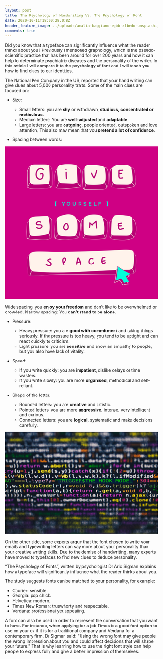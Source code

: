 ```yaml
---
layout: post
title: The Psychology of Handwriting Vs. The Psychology of Font
date: 2020-10-11T18:30:28.078Z
header_feature_image: ../uploads/analia-baggiano-egbb-zlbedo-unsplash.jpg
comments: true
---
```

Did you know that a typeface can significantly influence what the reader thinks about you? Previously I mentioned graphology, which is the pseudo-scientific practice that has been around for over 200 years and how it can help to determinate psychiatric diseases and the personality of the writer. In this article I will compare it to the psychology of font and I will teach you how to find clues to our identities.

The National Pen Company in the US, reported that your hand writing can give clues about 5,000 personality traits. Some of the main clues are focused on: 

* Size:

  * Small letters: you are **shy** or withdrawn, **studious, concentrated or meticulous**.
  * Medium letters: You are **well-adjusted** and **adaptable**.
  * Large letters: you are **outgoing**, people oriented, outspoken and love attention, This also may mean that you **pretend a lot of confidence**.
* Spacing between words:

![](../uploads/united-nations-covid-19-response-tocmy_axt3w-unsplash.jpg)

Wide spacing: you **enjoy your freedom** and don’t like to be overwhelmed or crowded.
Narrow spacing: You **can’t stand to be alone.**

* Pressure:

  * Heavy pressure: you are **good with commitment** and taking things seriously. If the pressure is too heavy, you tend to be uptight and can react quickly to criticism. 
  * Light pressure: you are **sensitive** and show an empathy to people, but you also have lack of vitality.
* Speed:

  * If you write quickly: you are **impatient**, dislike delays or time wasters.
  * If you write slowly: you are more **organised**, methodical and self-reliant.
* Shape of the letter:

  * Rounded letters: you are **creative** and artistic.
  * Pointed letters: you are more **aggressive**, intense, very intelligent and curious.
  * Connected letters: you are **logical**, systematic and make decisions carefully.

![](../uploads/markus-spiske-rwkhlvk-bsm-unsplash.jpg)

On the other side, some experts argue that the font chosen to write your emails and typewriting letters can say more about your personality than your creative writing skills. Due to the demise of handwriting, many experts have moved to typefaces to find new clues to deduce personality.

“The Psychology of Fonts”, written by psychologist Dr Aric Sigman explains how a typeface will significantly influence what the reader thinks about you.  

The study suggests fonts can be matched to your personality, for example:

* Courier: sensible.
* Georgia: pop chick.
* Helvetica: modern.
* Times New Roman: truswhorty and respectable.
* Verdana: professional yet appealing.

A font can also be used in order to represent the conversation that you want to have. For instance, when applying for a job Times is a good font option to use on your cv if it is for a traditional company and Verdana for a contemporary firm.
Dr Sigman said: "Using the wrong font may give people the wrong impression about you and could affect decisions that will shape your future."
That is why learning how to use the right font style can help people to express fully and give a better impression of themselves.